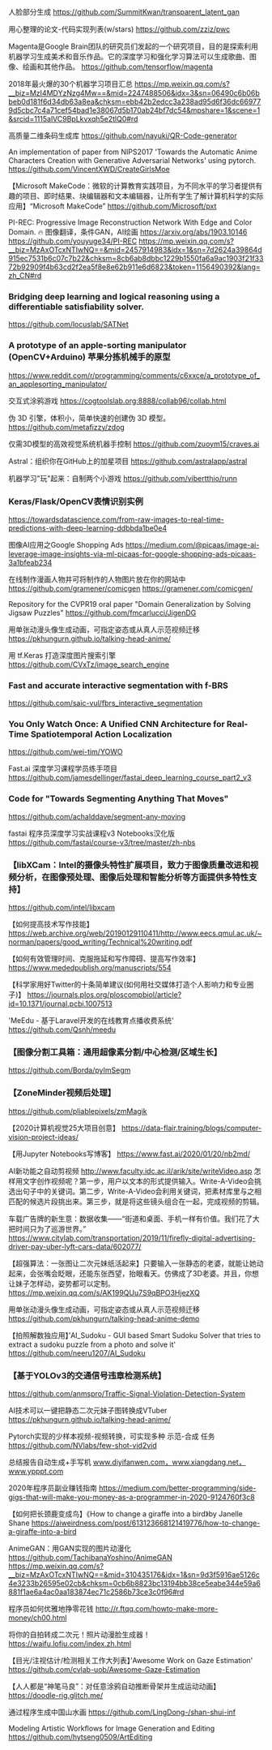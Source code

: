 人脸部分生成
https://github.com/SummitKwan/transparent_latent_gan

用心整理的论文-代码实现列表(w/stars)
https://github.com/zziz/pwc

Magenta是Google Brain团队的研究员们发起的一个研究项目，目的是探索利用机器学习生成美术和音乐作品。它的深度学习和强化学习算法可以生成歌曲、图像、绘画和其他作品。
https://github.com/tensorflow/magenta

2018年最火爆的30个机器学习项目汇总
https://mp.weixin.qq.com/s?__biz=MzI4MDYzNzg4Mw==&mid=2247488506&idx=3&sn=06490c6b06bbeb0d181f6d34db63a8ea&chksm=ebb42b2edcc3a238ad95d6f36dc669779d5cbc7c4a71cef54bad1e38067d5b170ab24bf7dc54&mpshare=1&scene=1&srcid=1115alVC9BpLkvxqh5e2tlQ0#rd

高质量二维条码生成库
https://github.com/nayuki/QR-Code-generator

An implementation of paper from NIPS2017 'Towards the Automatic Anime Characters Creation with Generative Adversarial Networks' using pytorch.
https://github.com/VincentXWD/CreateGirlsMoe

【Microsoft MakeCode：微软的计算教育实践项目，为不同水平的学习者提供有趣的项目、即时结果、块编辑器和文本编辑器，让所有学生了解计算机科学的实际应用】“Microsoft MakeCode”
https://github.com/Microsoft/pxt

PI-REC: Progressive Image Reconstruction Network With Edge and Color Domain. 🔥 图像翻译，条件GAN，AI绘画 https://arxiv.org/abs/1903.10146
https://github.com/youyuge34/PI-REC
https://mp.weixin.qq.com/s?__biz=MzAxOTcxNTIwNQ==&mid=2457914983&idx=1&sn=7d2624a39864d915ec7531b6c07c7b22&chksm=8cb6ab8dbbc1229b1550fa6a9ac1903f21f3372b92909f4b63cd2f2ea5f8e8e62b911e6d6823&token=1156490392&lang=zh_CN#rd

### Bridging deep learning and logical reasoning using a differentiable satisfiability solver.
https://github.com/locuslab/SATNet

### A prototype of an apple-sorting manipulator (OpenCV+Arduino) 苹果分拣机械手的原型
https://www.reddit.com/r/programming/comments/c6xxce/a_prototype_of_an_applesorting_manipulator/

交互式涂鸦游戏
https://cogtoolslab.org:8888/collab96/collab.html

伪 3D 引擎，体积小，简单快速的创建伪 3D 模型。
https://github.com/metafizzy/zdog

仅需3D模型的高效视觉系统机器手控制
https://github.com/zuoym15/craves.ai

Astral：组织你在GitHub上的加星项目
https://github.com/astralapp/astral

机器学习"玩"起来：自制两个小游戏
https://github.com/vibertthio/runn

### Keras/Flask/OpenCV表情识别实例
https://towardsdatascience.com/from-raw-images-to-real-time-predictions-with-deep-learning-ddbbda1be0e4

图像AI应用之Google Shopping Ads
https://medium.com/@picaas/image-ai-leverage-image-insights-via-ml-picaas-for-google-shopping-ads-picaas-3a1bfeab234

在线制作漫画人物并可将制作的人物图片放在你的网站中
https://github.com/gramener/comicgen https://gramener.com/comicgen/

Repository for the CVPR19 oral paper "Domain Generalization by Solving Jigsaw Puzzles"
https://github.com/fmcarlucci/JigenDG

用单张动漫头像生成动画，可指定姿态或从真人示范视频迁移
https://pkhungurn.github.io/talking-head-anime/

用 tf.Keras 打造深度图片搜索引擎
https://github.com/CVxTz/image_search_engine

### Fast and accurate interactive segmentation with f-BRS
https://github.com/saic-vul/fbrs_interactive_segmentation

### You Only Watch Once: A Unified CNN Architecture for Real-Time Spatiotemporal Action Localization
https://github.com/wei-tim/YOWO

Fast.ai 深度学习课程学员练手项目
https://github.com/jamesdellinger/fastai_deep_learning_course_part2_v3

### Code for "Towards Segmenting Anything That Moves"
https://github.com/achalddave/segment-any-moving

fastai 程序员深度学习实战课程v3 Notebooks汉化版
https://github.com/fastai/course-v3/tree/master/zh-nbs

### 【libXCam：Intel的摄像头特性扩展项目，致力于图像质量改进和视频分析，在图像预处理、图像后处理和智能分析等方面提供多特性支持】
https://github.com/intel/libxcam

【如何提高技术写作技能】
https://web.archive.org/web/20190129110411/http://www.eecs.qmul.ac.uk/~norman/papers/good_writing/Technical%20writing.pdf

【如何有效管理时间、克服拖延和写作障碍、提高写作效率】
https://www.mededpublish.org/manuscripts/554

【科学家用好Twitter的十条简单建议(如何用社交媒体打造个人影响力和专业圈子)】
https://journals.plos.org/ploscompbiol/article?id=10.1371/journal.pcbi.1007513

'MeEdu - 基于Laravel开发的在线教育点播收费系统'
https://github.com/Qsnh/meedu

### 【图像分割工具箱：通用超像素分割/中心检测/区域生长】
https://github.com/Borda/pyImSegm

### 【ZoneMinder视频后处理】
https://github.com/pliablepixels/zmMagik

【2020计算机视觉25大项目创意】
https://data-flair.training/blogs/computer-vision-project-ideas/

【用Jupyter Notebooks写博客】
https://www.fast.ai/2020/01/20/nb2md/

AI新功能之自动剪视频
http://www.faculty.idc.ac.il/arik/site/writeVideo.asp 怎样用文字创作视频呢？第一步，用户以文本的形式提供输入。Write-A-Video会挑选出句子中的关键词。第二步，Write-A-Video会利用关键词，把素材库里与之相匹配的候选片段挑出来。第三步，就是将这些镜头组合在一起，完成视频的剪辑。

车载广告牌的新生意：数据收集——“街道和桌面、手机一样有价值。我们花了大把时间只为了巡游世界。”
https://www.citylab.com/transportation/2019/11/firefly-digital-advertising-driver-pay-uber-lyft-cars-data/602077/

【超强算法：一张图让二次元妹纸活起来】只要输入一张静态的老婆，就能让她动起来，会张嘴会眨眼，还能东张西望，抬眼看天。仿佛成了3D老婆。并且，你想让妹子怎样动，姿势都可以定制。
https://mp.weixin.qq.com/s/AK199QUu7S9qBPO3HjezXQ

用单张动漫头像生成动画，可指定姿态或从真人示范视频迁移
https://github.com/pkhungurn/talking-head-anime-demo

【拍照解数独应用】’AI_Sudoku - GUI based Smart Sudoku Solver that tries to extract a sudoku puzzle from a photo and solve it' 
https://github.com/neeru1207/AI_Sudoku

### 【基于YOLOv3的交通信号违章检测系统】
https://github.com/anmspro/Traffic-Signal-Violation-Detection-System

AI技术可以一键把静态二次元妹子图转换成VTuber
https://pkhungurn.github.io/talking-head-anime/

Pytorch实现的少样本视频-视频转换，可实现多种 示范-合成 任务
https://github.com/NVlabs/few-shot-vid2vid

总结报告自动生成+手写机 
www.diyifanwen.com，www.xiangdang.net，www.ypppt.com

2020年程序员副业赚钱指南
https://medium.com/better-programming/side-gigs-that-will-make-you-money-as-a-programmer-in-2020-9124760f3c8

【如何把长颈鹿变成鸟】《How to change a giraffe into a bird》by Janelle Shane
https://aiweirdness.com/post/613123668121419776/how-to-change-a-giraffe-into-a-bird

AnimeGAN：用GAN实现的图片动漫化
https://github.com/TachibanaYoshino/AnimeGAN https://mp.weixin.qq.com/s?__biz=MzAxOTcxNTIwNQ==&mid=310435176&idx=1&sn=9d3f5916ae5126c4e3233b26595e02cb&chksm=0cb6b8823bc13194bb38ce5eabe344e59a6881f1ae6a4ac0aa183874ec71c2586b73ce3c0f96#rd

程序员如何优雅地挣零花钱
http://r.ftqq.com/howto-make-more-money/ch00.html

将你的自拍转成二次元！照片动漫脸生成器！
https://waifu.lofiu.com/index.zh.html

【目光/注视估计/检测相关工作大列表】’Awesome Work on Gaze Estimation' 
https://github.com/cvlab-uob/Awesome-Gaze-Estimation

【人人都是“神笔马良”：对任意涂鸦自动推断骨架并生成运动动画】
https://doodle-rig.glitch.me/

通过程序生成中国山水画
https://github.com/LingDong-/shan-shui-inf

Modeling Artistic Workflows for Image Generation and Editing
https://github.com/hytseng0509/ArtEditing
